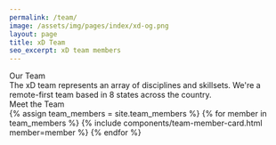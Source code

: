 ```yaml
---
permalink: /team/
image: /assets/img/pages/index/xd-og.png
layout: page
title: xD Team
seo_excerpt: xD team members
---
```

<section class="mission">
  <div class="grid-container">
    <div class="breadcrumb">Our Team</div>
    <div>The xD team represents an array of disciplines and skillsets. We're a remote-first team based in 8 states across the country.</div>
  </div>
  <div id="team-map"></div>
</section>

<section class="projects-page active-projects">
  <div class="grid-container">
    <div class="breadcrumb">Meet the Team</div>
    <div class="grid-row grid-gap-lg">
      {% assign team_members = site.team_members %}
      {% for member in team_members %}
        {% include components/team-member-card.html member=member %}
      {% endfor %}
    </div>
  </div>
</section>

<script>
  const spec = "{{ site.url }}{{ site.baseurl }}/assets/data/maps/team-map.json";
  const actions = {renderer: "svg", actions: false};
  vegaEmbed("#team-map", spec, actions)
    // result.view provides access to the Vega View API
    .then(result => console.log(result))
    .catch(console.warn);
</script>
